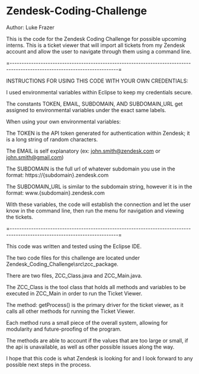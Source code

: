 # Zendesk-Coding-Challenge
Author: Luke Frazer

This is the code for the Zendesk Coding Challenge for possible upcoming interns. 
This is a ticket viewer that will import all tickets from my Zendesk account and allow the user to navigate through them using a command line. 

=---------------------------------------------------------------------------------------------------------------------------=

INSTRUCTIONS FOR USING THIS CODE WITH YOUR OWN CREDENTIALS:

I used environmental variables within Eclipse to keep my credentials secure. 

The constants TOKEN, EMAIL, SUBDOMAIN, AND SUBDOMAIN_URL get assigned to environmental variables under the exact same labels. 

When using your own environmental variables:

The TOKEN is the API token generated for authentication within Zendesk; it is a long string of random characters. 
    
The EMAIL is self explanatory (ex: john.smith@zendesk.com or john.smith@gmail.com)
    
The SUBDOMAIN is the full url of whatever subdomain you use in the format: https://{subdomain}.zendesk.com
    
The SUBDOMAIN_URL is similar to the subdomain string, however it is in the format: www.{subdomain}.zendesk.com
  
With these variables, the code will establish the connection and let the user know in the command line, then run the menu for navigation and viewing the tickets. 
  
=---------------------------------------------------------------------------------------------------------------------------=

This code was written and tested using the Eclipse IDE.

The two code files for this challenge are located under Zendesk_Coding_Challenge\src\zcc_package\.

There are two files, ZCC_Class.java and ZCC_Main.java.

The ZCC_Class is the tool class that holds all methods and variables to be executed in ZCC_Main in order to run the Ticket Viewer.

The method: getProcess() is the primary driver for the ticket viewer, as it calls all other methods for running the Ticket Viewer. 

Each method runs a small piece of the overall system, allowing for modularity and future-proofing of the program. 

The methods are able to account if the values that are too large or small, if the api is unavailable, as well as other possible issues along the way.

I hope that this code is what Zendesk is looking for and I look forward to any possible next steps in the process. 


  
